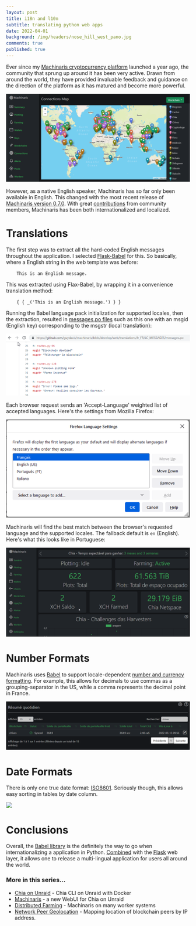 ```yaml
---
layout: post
title: i18n and l10n
subtitle: translating python web apps
date: 2022-04-01
background: /img/headers/nose_hill_west_pano.jpg
comments: true
published: true
---
```


Ever since my [Machinaris cryptocurrency platform](https://github.com/guydavis/machinaris) launched a year ago, the community that sprung up around it has been very active.  Drawn from around the world, they have provided invaluable feedback and guidance on the direction of the platform as it has matured and become more powerful.

<img src="/img/posts/machinaris_geolocate_map.png" class="img-fluid" />

However, as a native English speaker, Machinaris has so far only been available in English.  This changed with the most recent release of [Machinaris version 0.7.0](https://github.com/guydavis/machinaris/releases/tag/0.7.0).  With great [contributions](https://github.com/guydavis/machinaris/wiki/Localization#contributing) from community members, Machinaris has been both internationalized and localized.

# Translations

The first step was to extract all the hard-coded English messages throughout the application.  I selected [Flask-Babel](https://pythonhosted.org/Flask-BabelEx/) for this.  So basically, where a English string in the web template was before:

```
    This is an English message.
```

This was extracted using Flax-Babel, by wrapping it in a convenience translation method:
```
    { { _('This is an English message.') } }
```

Running the Babel language pack initialization for supported locales, then the extraction, resulted in [messages.po files](https://github.com/guydavis/machinaris/tree/develop/web/translations) such as this one with an msgid (English key) corresponding to the msgstr (local translation):

<img src="/img/posts/machinaris_i18n_messages.png" class="img-fluid" />

Each browser request sends an 'Accept-Language' weighted list of accepted languages.  Here's the settings from Mozilla Firefox:

<img src="/img/posts/machinaris_i18n_browser_language.png" class="img-fluid" />

Machinaris will find the best match between the browser's requested language and the supported locales. The fallback default is `en` (English). Here's what this looks like in Portuguese:

<img src="/img/posts/machinaris_i18n_pt.png" class="img-fluid" />

# Number Formats

Machinaris uses [Babel](https://babel.pocoo.org/en/latest/index.html) to support locale-dependent [number and currency formatting](https://babel.pocoo.org/en/latest/api/numbers.html).  For example, this allows for decimals to use commas as a grouping-separator in the US, while a comma represents the decimal point in France.

<img src="/img/posts/machinaris_i18n_numbers.png" class="img-fluid" />

# Date Formats

There is only one true date format: <a href="https://www.reddit.com/r/ISO8601">ISO8601</a>.  Seriously though, this allows easy sorting in tables by date column.

<a href="https://xkcd.com/1179/">
    <img src="https://imgs.xkcd.com/comics/iso_8601.png"/>
</a>

# Conclusions

Overall, the [Babel library](https://babel.pocoo.org/en/latest/) is the definitely the way to go when internationalizing a  application in Python.  [Combined](https://flask-babel.tkte.ch/) with the [Flask](https://flask.palletsprojects.com/en/2.0.x/) web layer, it allows one to release a multi-lingual application for users all around the world. 

### More in this series...
* [Chia on Unraid](/2021/04/30/unraid-chia-plotting-farming/) - Chia CLI on Unraid with Docker
* [Machinaris](/2021/05/21/unraid-chia-machinaris/) - a new WebUI for Chia on Unraid
* [Distributed Farming](/2021/06/29/machinaris-distributed/) - Machinaris on many worker systems
* [Network Peer Geolocation](/2022/03/13/machinaris-geolocate/) - Mapping location of blockchain peers by IP address.
